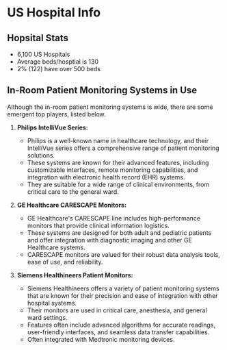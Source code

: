 # US Hospital Info

## Hopsital Stats

- 6,100 US Hospitals
- Average beds/hosptial is 130
- 2% (122) have over 500 beds

## In-Room Patient Monitoring Systems in Use

Although the in-room patient monitoring systems is wide, there are some emergent top players, listed below.  

1. **Philips IntelliVue Series:**
    - Philips is a well-known name in healthcare technology, and their IntelliVue series offers a comprehensive range of patient monitoring solutions.
    - These systems are known for their advanced features, including customizable interfaces, remote monitoring capabilities, and integration with electronic health record (EHR) systems.
    - They are suitable for a wide range of clinical environments, from critical care to the general ward.

3. **GE Healthcare CARESCAPE Monitors:**
    - GE Healthcare's CARESCAPE line includes high-performance monitors that provide clinical information logistics.
    - These systems are designed for both adult and pediatric patients and offer integration with diagnostic imaging and other GE Healthcare systems.
    - CARESCAPE monitors are valued for their robust data analysis tools, ease of use, and reliability.

5. **Siemens Healthineers Patient Monitors:**
    - Siemens Healthineers offers a variety of patient monitoring systems that are known for their precision and ease of integration with other hospital systems.
    - Their monitors are used in critical care, anesthesia, and general ward settings.
    - Features often include advanced algorithms for accurate readings, user-friendly interfaces, and seamless data transfer capabilities.
    - Often integrated with Medtronic monitoring devices.
